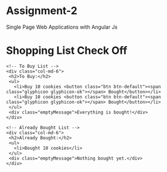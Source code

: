 # Assignment-2
Single Page Web Applications with Angular Js
<!doctype html>
<html lang="en">
  <head>
    <title>Shopping List Check Off</title>
    <meta name="viewport" content="width=device-width, initial-scale=1">
    <link rel="stylesheet" href="styles/bootstrap.min.css">
    <style>
      .emptyMessage {
        font-weight: bold;
        color: red;
        font-size: 1.2em;
      }
      li {
        margin-bottom: 7px;
        font-size: 1.2em;
      }
      li > button {
        margin-left: 6px;
      }
      button > span {
        color: green;
      }
    </style>
  </head>
<body>
  <div class="container">
  <h1>Shopping List Check Off</h1>

  <div class="row">

    <!-- To Buy List -->
    <div class="col-md-6">
     <h2>To Buy:</h2>
     <ul>
       <li>Buy 10 cookies <button class="btn btn-default"><span class="glyphicon glyphicon-ok"></span> Bought</button></li>
       <li>Buy 10 cookies <button class="btn btn-default"><span class="glyphicon glyphicon-ok"></span> Bought</button></li>
     </ul>
     <div class="emptyMessage">Everything is bought!</div>
    </div>

    <!-- Already Bought List -->
    <div class="col-md-6">
     <h2>Already Bought:</h2>
     <ul>
       <li>Bought 10 cookies</li>
     </ul>
     <div class="emptyMessage">Nothing bought yet.</div>
    </div>
  </div>
</div>

</body>
</html>
